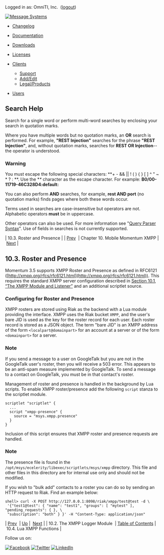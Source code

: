 Logged in as: OmniTI, Inc.  ([logout](https://support.messagesystems.com/logout.php))

[![Message Systems](https://support.messagesystems.com/images/ms-white205.png)](https://support.messagesystems.com/start.php) 

*   [Changelog](https://support.messagesystems.com/start.php?show=changelog)
*   [Documentation](https://support.messagesystems.com/docs/)
*   [Downloads](https://support.messagesystems.com/start.php)

*   [Licenses](https://support.messagesystems.com/license_summary.php)
*   <a href="">Clients</a>
    *   [Support](https://support.messagesystems.com/cs.php)
    *   [Add/Edit](https://support.messagesystems.com/edit_client.php)
    *   [Legal/Products](https://support.messagesystems.com/edit_products.php)
*   [Users](https://support.messagesystems.com/edit_customer.php)

## Search Help

Search for a single word or perform multi-word searches by enclosing your search in quotation marks.

Where you have multiple words but no quotation marks, an **OR** search is performed. For example, **"REST Injection"** searches for the phrase **"REST Injection"**, and, without quotation marks, searches for **REST OR Injection**--the operator is understood.

### Warning

You must escape the following special characters: **+ - && || ! ( ) { } [ ] ^ " ~ * ? : \**. Use the **\** character as the escape character. For example: **B0/00-11719-46C328D4\:default\:**

You can also perform **AND** searches, for example, **rest AND port** (no quotation marks) finds pages where both these words occur.

Terms used in searches are case-insensitive but operators are not. Alphabetic operators **must** be in uppercase.

Other operators can also be used. For more information see "[Query Parser Syntax](https://lucene.apache.org/core/old_versioned_docs/versions/3_0_0/queryparsersyntax.html)". Use of fields in searches is not currently supported.

| 10.3. Roster and Presence |
| [Prev](modules.xmpp_logger.php)  | Chapter 10. Mobile Momentum XMPP |  [Next](xmpp.lua.functions.php) |

## 10.3. Roster and Presence

Momentum 3.5 supports XMPP Roster and Presence as defined in RFC6121 ([http://xmpp.org/rfcs/rfc6121.html](http://xmpp.org/rfcs/rfc6121.html)). This requires the standard XMPP server configuration described in [Section 10.1, “The XMPP Module and Listener”](mobility.xmpp.modules.php#modules.xmpp "10.1. The XMPP Module and Listener") and an additional scriptlet source.

### Configuring for Roster and Presence

XMPP rosters are stored using Riak as the backend with a Lua module providing the interface. XMPP uses the Riak bucket `XMPP`, and the user's bare JID is used as the key for the roster record for each user. Each roster record is stored as a JSON object. The term "bare JID" is an XMPP address of the form `<localpart@domainpart>` for an account at a server or of the form `<domainpart>` for a server.

### Note

If you send a message to a user on GoogleTalk but you are not in the GoogleTalk user's roster, then you will receive a 503 error. This appears to be an anti-spam measure implemented by GoogleTalk. To send a message to a contact on GoogleTalk, you must be in that contact's roster.

Management of roster and presence is handled in the background by Lua scripts. To enable XMPP roster/presence add the following `script` stanza to the scriptlet module.

```
scriptlet "scriptlet" {
  ...
  script "xmpp-presence" {
    source = "msys.xmpp.presence"
  }
}
```

Inclusion of this script ensures that XMPP roster and presence requests are handled.

### Note

The presence file is found in the `/opt/msys/ecelerity/libexec/scriptlets/msys/xmpp` directory. This file and other files in this directory are for internal use only and should not be modified.

If you wish to "bulk add" contacts to a roster you can do so by sending an HTTP request to Riak. Find an example below:

```
shell> curl -X POST http://127.0.0.1:8098/riak/xmpp/test@test -d \
 '{"test1@test": { "name": "test1", "groups": [ "mytest" ], "pending_requests": { }, \
 "subscription": "both" } }' -H "Content-Type: application/json"
```

| [Prev](modules.xmpp_logger.php)  | [Up](mobility.xmpp.modules.php) |  [Next](xmpp.lua.functions.php) |
| 10.2. The XMPP Logger Module  | [Table of Contents](index.php) |  10.4. Lua XMPP Functions |

Follow us on:

[![Facebook](https://support.messagesystems.com/images/icon-facebook.png)](http://www.facebook.com/messagesystems) [![Twitter](https://support.messagesystems.com/images/icon-twitter.png)](http://twitter.com/#!/MessageSystems) [![LinkedIn](https://support.messagesystems.com/images/icon-linkedin.png)](http://www.linkedin.com/company/message-systems)
